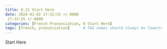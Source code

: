 ```yaml
---
title: 0.11 Start Here
date: 2024-01-02 17:32:SS +/-0800
 17:33:SS +/-0800
categories: [French Pronunciation, 0 Start Here]
tags: [french, pronunciation]      # TAG names should always be lowercase
---
```


Start Here
